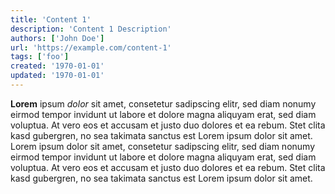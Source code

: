 ```yaml
---
title: 'Content 1'
description: 'Content 1 Description'
authors: ['John Doe']
url: 'https://example.com/content-1'
tags: ['foo']
created: '1970-01-01'
updated: '1970-01-01'
---
```


**Lorem** ipsum _dolor_ sit amet, consetetur sadipscing elitr, sed diam nonumy eirmod tempor invidunt ut labore et dolore magna aliquyam erat, sed diam voluptua. At vero eos et accusam et justo duo dolores et ea rebum. Stet clita kasd gubergren, no sea takimata sanctus est Lorem ipsum dolor sit amet. Lorem ipsum dolor sit amet, consetetur sadipscing elitr, sed diam nonumy eirmod tempor invidunt ut labore et dolore magna aliquyam erat, sed diam voluptua. At vero eos et accusam et justo duo dolores et ea rebum. Stet clita kasd gubergren, no sea takimata sanctus est Lorem ipsum dolor sit amet.
